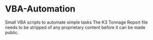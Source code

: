 # VBA-Automation
Small VBA scripts to automate simple tasks
The K3 Tonnage Report file needs to be stripped of any proprietary content before it can be made public.
